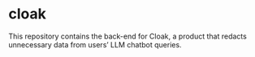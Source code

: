 # cloak
This repository contains the back-end for Cloak, a product that redacts unnecessary data from users’ LLM chatbot queries.
